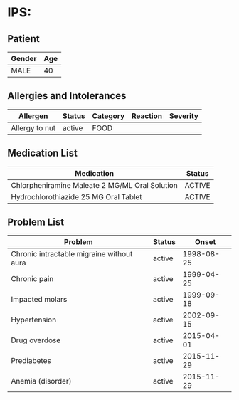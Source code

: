 # IPS:

## Patient

|Gender|Age|
|---|---|
|MALE|40|

## Allergies and Intolerances

|Allergen|Status|Category|Reaction|Severity|
|---|---|---|---|---|
|Allergy to nut|active|FOOD|||

## Medication List

|Medication|Status|
|---|---|
|Chlorpheniramine Maleate 2 MG/ML Oral Solution|ACTIVE|
|Hydrochlorothiazide 25 MG Oral Tablet|ACTIVE|

## Problem List

|Problem|Status|Onset|
|---|---|---|
|Chronic intractable migraine without aura|active|1998-08-25|
|Chronic pain|active|1999-04-25|
|Impacted molars|active|1999-09-18|
|Hypertension|active|2002-09-15|
|Drug overdose|active|2015-04-01|
|Prediabetes|active|2015-11-29|
|Anemia (disorder)|active|2015-11-29|
